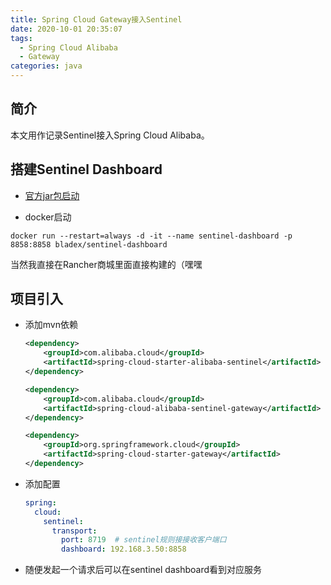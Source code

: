 ```yaml
---
title: Spring Cloud Gateway接入Sentinel
date: 2020-10-01 20:35:07
tags:
  - Spring Cloud Alibaba
  - Gateway
categories: java
---
```


## 简介
本文用作记录Sentinel接入Spring Cloud Alibaba。

## 搭建Sentinel Dashboard

 * [官方jar包启动](https://github.com/alibaba/Sentinel/wiki/%E6%8E%A7%E5%88%B6%E5%8F%B0)

 * docker启动
```
docker run --restart=always -d -it --name sentinel-dashboard -p 8858:8858 bladex/sentinel-dashboard
```

当然我直接在Rancher商城里面直接构建的（嘿嘿


## 项目引入
 * 添加mvn依赖
    ```xml
    <dependency>
        <groupId>com.alibaba.cloud</groupId>
        <artifactId>spring-cloud-starter-alibaba-sentinel</artifactId>
    </dependency>

    <dependency>
        <groupId>com.alibaba.cloud</groupId>
        <artifactId>spring-cloud-alibaba-sentinel-gateway</artifactId>
    </dependency>

    <dependency>
        <groupId>org.springframework.cloud</groupId>
        <artifactId>spring-cloud-starter-gateway</artifactId>
    </dependency>
    ```
 * 添加配置
    ```yaml
    spring:
      cloud:
        sentinel:
          transport:
            port: 8719  # sentinel规则接接收客户端口
            dashboard: 192.168.3.50:8858
    ```
  * 随便发起一个请求后可以在sentinel dashboard看到对应服务